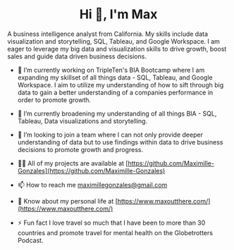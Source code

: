 <h1 align="center">Hi 👋, I'm Max</h1>
A business intelligence analyst from California. My skills include data visualization and storytelling, SQL, Tableau, and Google Workspace. I am eager to leverage my big data and visualization skills to drive growth, boost sales and guide data driven business decisions.

- 🔭 I’m currently working on TripleTen's BIA Bootcamp where I am expanding my skillset of all things data - SQL, Tableau, and Google Workspace. I aim to utilize my understanding of how to sift through big data to gain a better understanding of a companies performance in order to promote growth.

- 🌱 I’m currently broadening my understanding of all things BIA - SQL, Tableau, Data visualizations and storytelling.

- 👯 I’m looking to join a team where I can not only provide deeper understanding of data but to use findings within data to drive business decisions to promote growth and progress.

- 👨‍💻 All of my projects are available at [https://github.com/Maximille-Gonzales](https://github.com/Maximille-Gonzales)

- 📫 How to reach me maximillegonzales@gmail.com

- 📄 Know about my personal life at [https://www.maxoutthere.com/](https://www.maxoutthere.com/)

- ⚡ Fun fact I love travel so much that I have been to more than 30 countries and promote travel for mental health on the Globetrotters Podcast.

